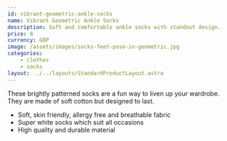 ```yaml
---
id: vibrant-geometric-ankle-socks
name: Vibrant Geometric Ankle Socks
description: Soft and comfortable ankle socks with standout design.
price: 8
currency: GBP
image: /assets/images/socks-feet-pose-in-geometric.jpg
categories:
    - clothes
    - socks
layout: ../../layouts/StandardProductLayout.astro
---
```


These brightly patterned socks are a fun way to liven up your wardrobe. They are made of soft cotton but designed to last.

* Soft, skin friendly, allergy free and breathable fabric
* Super white socks which suit all occasions
* High quality and durable material